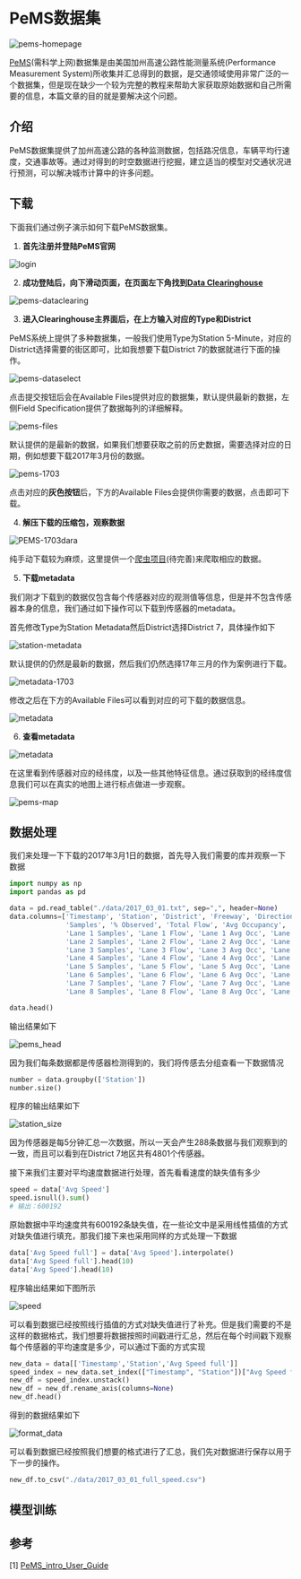 # PeMS数据集

![pems-homepage](../img/pems/PEMS-homepage.png)

[PeMS](http://pems.dot.ca.gov/)(需科学上网)数据集是由美国加州高速公路性能测量系统(Performance Measurement System)所收集并汇总得到的数据，是交通领域使用非常广泛的一个数据集，但是现在缺少一个较为完整的教程来帮助大家获取原始数据和自己所需要的信息，本篇文章的目的就是要解决这个问题。

## 介绍

PeMS数据集提供了加州高速公路的各种监测数据，包括路况信息，车辆平均行速度，交通事故等。通过对得到的时空数据进行挖掘，建立适当的模型对交通状况进行预测，可以解决城市计算中的许多问题。

## 下载

下面我们通过例子演示如何下载PeMS数据集。

1. **首先注册并登陆PeMS官网**

![login](../img/pems/pems-login.png)

2. **成功登陆后，向下滑动页面，在页面左下角找到[Data Clearinghouse](http://pems.dot.ca.gov/?dnode=Clearinghouse)**

![pems-dataclearing](../img/pems/PEMS-dataclearing.png)

3. **进入Clearinghouse主界面后，在上方输入对应的Type和District**

PeMS系统上提供了多种数据集，一般我们使用Type为Station 5-Minute，对应的District选择需要的街区即可，比如我想要下载District 7的数据就进行下面的操作。

![pems-dataselect](../img/pems/PEMS-dataselect.png)

点击提交按钮后会在Available Files提供对应的数据集，默认提供最新的数据，左侧Field Specification提供了数据每列的详细解释。

![pems-files](../img/pems/PEMS-files.png)

默认提供的是最新的数据，如果我们想要获取之前的历史数据，需要选择对应的日期，例如想要下载2017年3月份的数据。

![pems-1703](../img/pems/PEMS-1703.png)

点击对应的**灰色按钮**后，下方的Available Files会提供你需要的数据，点击即可下载。

4. **解压下载的压缩包，观察数据**

![PEMS-1703dara](../img/pems/PEMS-1703data.png)

纯手动下载较为麻烦，这里提供一个[爬虫项目]()(待完善)来爬取相应的数据。

5. **下载metadata**

我们刚才下载到的数据仅包含每个传感器对应的观测值等信息，但是并不包含传感器本身的信息，我们通过如下操作可以下载到传感器的metadata。

首先修改Type为Station Metadata然后District选择District 7，具体操作如下

![station-metadata](../img/pems/station-metadata.png)

默认提供的仍然是最新的数据，然后我们仍然选择17年三月的作为案例进行下载。

![metadata-1703](../img/pems/metadata-1703.png)

修改之后在下方的Available Files可以看到对应的可下载的数据信息。

![metadata](../img/pems/metadata-files.png)

6. **查看metadata**

![metadata](../img/pems/pems-metadata.png)

在这里看到传感器对应的经纬度，以及一些其他特征信息。通过获取到的经纬度信息我们可以在真实的地图上进行标点做进一步观察。

![pems-map](../img/pems/pems-map.png)

## 数据处理

我们来处理一下下载的2017年3月1日的数据，首先导入我们需要的库并观察一下数据

```python
import numpy as np
import pandas as pd

data = pd.read_table("./data/2017_03_01.txt", sep=",", header=None)
data.columns=['Timestamp', 'Station', 'District', 'Freeway', 'Direction of Travel', 'Lane Type', 'Station Length', 
              'Samples', '% Observed', 'Total Flow', 'Avg Occupancy', 'Avg Speed', 
              'Lane 1 Samples', 'Lane 1 Flow', 'Lane 1 Avg Occ', 'Lane 1 Avg Speed', 'Lane 1 Observed', 
              'Lane 2 Samples', 'Lane 2 Flow', 'Lane 2 Avg Occ', 'Lane 2 Avg Speed', 'Lane 2 Observed', 
              'Lane 3 Samples', 'Lane 3 Flow', 'Lane 3 Avg Occ', 'Lane 3 Avg Speed', 'Lane 3 Observed', 
              'Lane 4 Samples', 'Lane 4 Flow', 'Lane 4 Avg Occ', 'Lane 4 Avg Speed', 'Lane 4 Observed', 
              'Lane 5 Samples', 'Lane 5 Flow', 'Lane 5 Avg Occ', 'Lane 5 Avg Speed', 'Lane 5 Observed', 
              'Lane 6 Samples', 'Lane 6 Flow', 'Lane 6 Avg Occ', 'Lane 6 Avg Speed', 'Lane 6 Observed', 
              'Lane 7 Samples', 'Lane 7 Flow', 'Lane 7 Avg Occ', 'Lane 7 Avg Speed', 'Lane 7 Observed', 
              'Lane 8 Samples', 'Lane 8 Flow', 'Lane 8 Avg Occ', 'Lane 8 Avg Speed', 'Lane 8 Observed']

data.head()
```

输出结果如下

![pems_head](../img/pems/data_head.png)

因为我们每条数据都是传感器检测得到的，我们将传感去分组查看一下数据情况

```python
number = data.groupby(['Station'])
number.size()
```

程序的输出结果如下

![station_size](../img/pems/station_size.png)

因为传感器是每5分钟汇总一次数据，所以一天会产生288条数据与我们观察到的一致，而且可以看到在District 7地区共有4801个传感器。

接下来我们主要对平均速度数据进行处理，首先看看速度的缺失值有多少

```python
speed = data['Avg Speed']
speed.isnull().sum()
# 输出：600192
```

原始数据中平均速度共有600192条缺失值，在一些论文中是采用线性插值的方式对缺失值进行填充，那我们接下来也采用同样的方式处理一下数据

```python
data['Avg Speed full'] = data['Avg Speed'].interpolate()
data['Avg Speed full'].head(10)
data['Avg Speed'].head(10)
```

程序输出结果如下图所示

![speed](../img/pems/speed.png)

可以看到数据已经按照线行插值的方式对缺失值进行了补充。但是我们需要的不是这样的数据格式，我们想要将数据按照时间戳进行汇总，然后在每个时间戳下观察每个传感器的平均速度是多少，可以通过下面的方式实现

```python
new_data = data[['Timestamp','Station','Avg Speed full']]
speed_index = new_data.set_index(["Timestamp", "Station"])["Avg Speed full"]
new_df = speed_index.unstack()
new_df = new_df.rename_axis(columns=None)
new_df.head()
```

得到的数据结果如下

![format_data](../img/pems/format_data.png)

可以看到数据已经按照我们想要的格式进行了汇总，我们先对数据进行保存以用于下一步的操作。

```python
new_df.to_csv("./data/2017_03_01_full_speed.csv")
```



## 模型训练



## 参考

[1] [PeMS_intro_User_Guide](https://github.com/Knowledge-Precipitation-Tribe/Urban-computing-papers/blob/master/pdf/PeMS_Intro_User_Guide_v6.pdf)

